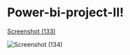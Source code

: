 # Power-bi-project-II!

[Screenshot (133)](https://github.com/priyanshu233/Power-bi-project-II/assets/102759308/42d4a1ba-129d-40b7-a765-5a0804874bd8)



![Screenshot (134)](https://github.com/priyanshu233/Power-bi-project-II/assets/102759308/4048747b-4102-48b2-9733-48e185bb0467)

